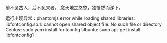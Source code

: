 前不见古人，后不见来者。
念天地之悠悠，独怆然而涕下。

运行出现异常：phantomjs error while loading shared libraries: libfontconfig.so.1: cannot open shared object file: No such file or directory
Centos:
	sudo yum install fontconfig
Ubuntu:
	sudo apt-get install libfontconfig1